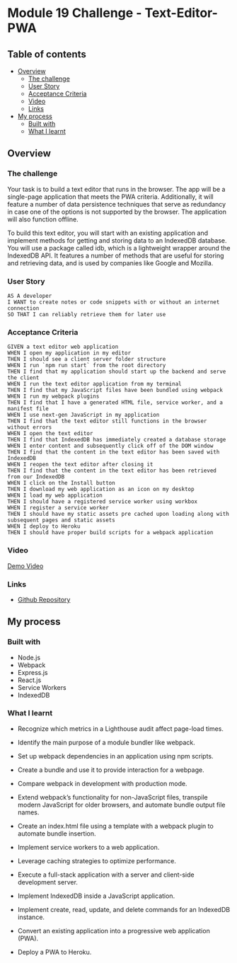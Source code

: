 # Module 19 Challenge - Text-Editor-PWA

## Table of contents

- [Overview](#overview)
  - [The challenge](#the-challenge)
  - [User Story](#user-story)
  - [Acceptance Criteria](#acceptance-criteria)
  - [Video](#video)
  - [Links](#links)
- [My process](#my-process)
  - [Built with](#built-with)
  - [What I learnt](#what-i-learnt)
 
## Overview

### The challenge

Your task is to build a text editor that runs in the browser. The app will be a single-page application that meets the PWA criteria. Additionally, it will feature a number of data persistence techniques that serve as redundancy in case one of the options is not supported by the browser. The application will also function offline.

To build this text editor, you will start with an existing application and implement methods for getting and storing data to an IndexedDB database. You will use a package called idb, which is a lightweight wrapper around the IndexedDB API. It features a number of methods that are useful for storing and retrieving data, and is used by companies like Google and Mozilla.

### User Story

```
AS A developer
I WANT to create notes or code snippets with or without an internet connection
SO THAT I can reliably retrieve them for later use
```

### Acceptance Criteria

```
GIVEN a text editor web application
WHEN I open my application in my editor
THEN I should see a client server folder structure
WHEN I run `npm run start` from the root directory
THEN I find that my application should start up the backend and serve the client
WHEN I run the text editor application from my terminal
THEN I find that my JavaScript files have been bundled using webpack
WHEN I run my webpack plugins
THEN I find that I have a generated HTML file, service worker, and a manifest file
WHEN I use next-gen JavaScript in my application
THEN I find that the text editor still functions in the browser without errors
WHEN I open the text editor
THEN I find that IndexedDB has immediately created a database storage
WHEN I enter content and subsequently click off of the DOM window
THEN I find that the content in the text editor has been saved with IndexedDB
WHEN I reopen the text editor after closing it
THEN I find that the content in the text editor has been retrieved from our IndexedDB
WHEN I click on the Install button
THEN I download my web application as an icon on my desktop
WHEN I load my web application
THEN I should have a registered service worker using workbox
WHEN I register a service worker
THEN I should have my static assets pre cached upon loading along with subsequent pages and static assets
WHEN I deploy to Heroku
THEN I should have proper build scripts for a webpack application

```

### Video
[Demo Video]()

### Links

- [Github Repository](https://github.com/rmdn321/19-Text-Editor-PWA)

## My process

### Built with

- Node.js
- Webpack
- Express.js
- React.js
- Service Workers
- IndexedDB

### What I learnt

- Recognize which metrics in a Lighthouse audit affect page-load times.

- Identify the main purpose of a module bundler like webpack.

- Set up webpack dependencies in an application using npm scripts.

- Create a bundle and use it to provide interaction for a webpage.

- Compare webpack in development with production mode.

- Extend webpack’s functionality for non-JavaScript files, transpile modern JavaScript for older browsers, and automate bundle output file names.

- Create an index.html file using a template with a webpack plugin to automate bundle insertion.

- Implement service workers to a web application.

- Leverage caching strategies to optimize performance.

- Execute a full-stack application with a server and client-side development server.

- Implement IndexedDB inside a JavaScript application.

- Implement create, read, update, and delete commands for an IndexedDB instance.

- Convert an existing application into a progressive web application (PWA).

- Deploy a PWA to Heroku.